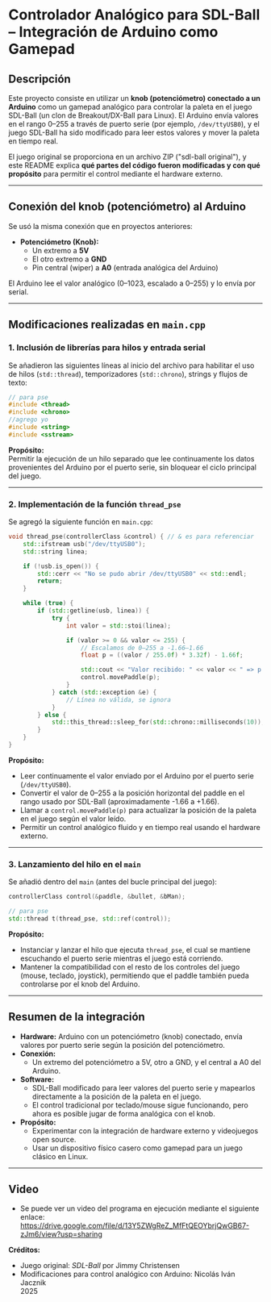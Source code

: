 # Controlador Analógico para SDL-Ball – Integración de Arduino como Gamepad

## Descripción

Este proyecto consiste en utilizar un **knob (potenciómetro) conectado a un Arduino** como un gamepad analógico para controlar la paleta en el juego SDL-Ball (un clon de Breakout/DX-Ball para Linux). El Arduino envía valores en el rango 0–255 a través de puerto serie (por ejemplo, `/dev/ttyUSB0`), y el juego SDL-Ball ha sido modificado para leer estos valores y mover la paleta en tiempo real.

El juego original se proporciona en un archivo ZIP ("sdl-ball original"), y este README explica **qué partes del código fueron modificadas y con qué propósito** para permitir el control mediante el hardware externo.

---

## Conexión del knob (potenciómetro) al Arduino

Se usó la misma conexión que en proyectos anteriores:

- **Potenciómetro (Knob):**
  - Un extremo a **5V**
  - El otro extremo a **GND**
  - Pin central (wiper) a **A0** (entrada analógica del Arduino)

El Arduino lee el valor analógico (0–1023, escalado a 0–255) y lo envía por serial.

---

## Modificaciones realizadas en `main.cpp`

### 1. Inclusión de librerías para hilos y entrada serial

Se añadieron las siguientes líneas al inicio del archivo para habilitar el uso de hilos (`std::thread`), temporizadores (`std::chrono`), strings y flujos de texto:

```cpp
// para pse
#include <thread>
#include <chrono>
//agrego yo
#include <string>
#include <sstream>
```

**Propósito:**  
Permitir la ejecución de un hilo separado que lee continuamente los datos provenientes del Arduino por el puerto serie, sin bloquear el ciclo principal del juego.

---

### 2. Implementación de la función `thread_pse`

Se agregó la siguiente función en `main.cpp`:

```cpp
void thread_pse(controllerClass &control) { // & es para referenciar
    std::ifstream usb("/dev/ttyUSB0");
    std::string linea;

    if (!usb.is_open()) {
        std::cerr << "No se pudo abrir /dev/ttyUSB0" << std::endl;
        return;
    }

    while (true) {
        if (std::getline(usb, linea)) {
            try {
                int valor = std::stoi(linea);

                if (valor >= 0 && valor <= 255) {
                    // Escalamos de 0–255 a -1.66–1.66
                    float p = ((valor / 255.0f) * 3.32f) - 1.66f;

                    std::cout << "Valor recibido: " << valor << " => p: " << p << std::endl;
                    control.movePaddle(p);
                }
            } catch (std::exception &e) {
                // Línea no válida, se ignora
            }
        } else {
            std::this_thread::sleep_for(std::chrono::milliseconds(10));
        }
    }
}
```

**Propósito:**  
- Leer continuamente el valor enviado por el Arduino por el puerto serie (`/dev/ttyUSB0`).
- Convertir el valor de 0–255 a la posición horizontal del paddle en el rango usado por SDL-Ball (aproximadamente -1.66 a +1.66).
- Llamar a `control.movePaddle(p)` para actualizar la posición de la paleta en el juego según el valor leído.
- Permitir un control analógico fluido y en tiempo real usando el hardware externo.

---

### 3. Lanzamiento del hilo en el `main`

Se añadió dentro del `main` (antes del bucle principal del juego):

```cpp
controllerClass control(&paddle, &bullet, &bMan);

// para pse
std::thread t(thread_pse, std::ref(control));
```

**Propósito:**  
- Instanciar y lanzar el hilo que ejecuta `thread_pse`, el cual se mantiene escuchando el puerto serie mientras el juego está corriendo.
- Mantener la compatibilidad con el resto de los controles del juego (mouse, teclado, joystick), permitiendo que el paddle también pueda controlarse por el knob del Arduino.

---

## Resumen de la integración

- **Hardware:** Arduino con un potenciómetro (knob) conectado, envía valores por puerto serie según la posición del potenciómetro.
- **Conexión:**  
  - Un extremo del potenciómetro a 5V, otro a GND, y el central a A0 del Arduino.
- **Software:**  
  - SDL-Ball modificado para leer valores del puerto serie y mapearlos directamente a la posición de la paleta en el juego.
  - El control tradicional por teclado/mouse sigue funcionando, pero ahora es posible jugar de forma analógica con el knob.
- **Propósito:**  
  - Experimentar con la integración de hardware externo y videojuegos open source.
  - Usar un dispositivo físico casero como gamepad para un juego clásico en Linux.

---

## Video

- Se puede ver un video del programa en ejecución mediante el siguiente enlace: https://drive.google.com/file/d/13Y5ZWgReZ_MfFtQEOYbrjQwGB67-zJm6/view?usp=sharing

**Créditos:**  
- Juego original: *SDL-Ball* por Jimmy Christensen  
- Modificaciones para control analógico con Arduino: Nicolás Iván Jacznik  
2025
